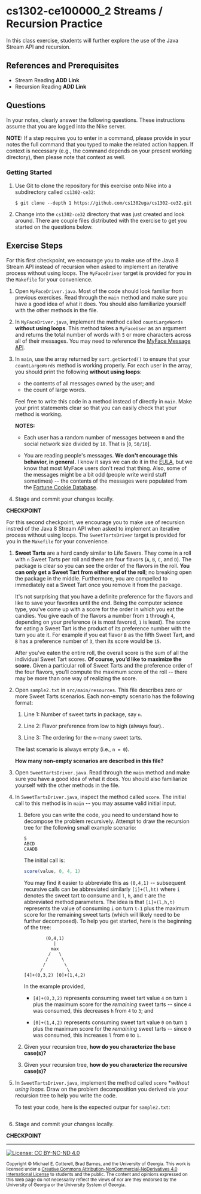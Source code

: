 # cs1302-ce100000_2 Streams / Recursion Practice

In this class exercise, students will further explore the use of the Java Stream API and
recursion.

## References and Prerequisites

* Stream Reading **ADD Link**
* Recursion Reading **ADD Link**

## Questions

In your notes, clearly answer the following questions. These instructions assume that you are
logged into the Nike server.

**NOTE:** If a step requires you to enter in a command, please provide in your notes the full
command that you typed to make the related action happen. If context is necessary (e.g., the
command depends on your present working directory), then please note that context as well.

### Getting Started

1. Use Git to clone the repository for this exercise onto Nike into a subdirectory called `cs1302-ce32`:

   ```
   $ git clone --depth 1 https://github.com/cs1302uga/cs1302-ce32.git
   ```

1. Change into the `cs1302-ce32` directory that was just created and look around. There are couple
   files distributed with the exercise to get you started on the questions below.

## Exercise Steps

For this first checkpoint, we encourage you to make use of the Java 8 Stream API
instead of recursion when asked to implement an iterative process without using
loops. The `MyFaceDriver` target is provided for you in the `Makefile` for your
convenience.

1. Open `MyFaceDriver.java`. Most of the code should look familiar from previous exercises.
   Read through the `main` method and make sure you have a good idea of what it does.
   You should also familiarize yourself with the other methods in the file.

1. In `MyFaceDriver.java`, implement the method called `countLargeWords`
   **without using loops**. This method takes a `MyFaceUser` as an
   argument and returns the total number of words with  `5` or more
   characters across all of their messages. You may need to reference the
   [MyFace Message API](http://cobweb.cs.uga.edu/~mec/cs1302-mvn-site/cs1302-myface/apidocs/index.html).

1. In `main`, use the array returned by `sort.getSorted()` to ensure that
   your `countLargeWords` method is working properly. For each user in the
   array, you should print the following **without using loops**:

   * the contents of all messages owned by the user; and
   * the count of large words.

   Feel free to write this code in a method instead of directly in `main`.
   Make your print statements clear so that you can easily check that your
   method is working.

   **NOTES:**

   * Each user has a random number of messages between `0` and the
     social network size divided by `10`. That is [`0`, `50/10`].

   * You are reading people's messages. **We don't encourage this
     behavior, in general.** I know it says we can do it in the
     [EULA](https://en.wikipedia.org/wiki/End-user_license_agreement),
     but we know that most MyFace users don't read that thing. Also, some of
     the messages might be a bit odd (people write weird stuff sometimes) -- the
     contents of the messages were populated from the
     [Fortune Cookie Database](https://github.com/bmc/fortunes).

1. Stage and commit your changes locally.

**CHECKPOINT**

For this second checkpoint, we encourage you to make use of recursion instred of
the Java 8 Stream API when asked to implement an iterative process without using
loops. The `SweetTartsDriver` target is provided for you in the `Makefile` for your
convenience.

1. **Sweet Tarts** are a hard candy similar to Life Savers. They come in a roll
   with `n` Sweet Tarts per roll and there are four flavors (`A`, `B`, `C`, and
   `D`). The package is clear so you can see the order of the flavors in the roll.
   **You can only get a Sweet Tart from either end of the roll**; no breaking
   open the package in the middle. Furthermore, you are compelled to immediately
   eat a Sweet Tart once you remove it from the package.

   It's not surprising that you have a definite preference for the flavors and
   like to save your favorites until the end. Being the computer science type,
   you’ve come up with a score for the order in which you eat the candies. You
   give each of the flavors a number from `1` through `4`, depending on your
   preference (`4` is most favored, `1` is least). The score for eating a Sweet
   Tart is the product of its preference number with the turn you ate it. For
   example if you eat flavor `B` as the fifth Sweet Tart, and `B` has a
   preference number of `3`, then its score would be `15`.

   After you've eaten the entire roll, the overall score is the sum of all the
   individual Sweet Tart scores. **Of course, you’d like to maximize the
   score.** Given a particular roll of Sweet Tarts and the preference order of
   the four flavors, you’ll compute the maximum score of the roll -- there may
   be more than one way of realizing the score.

1. Open `sample2.txt` in `src/main/resources`. This file describes zero or more
   Sweet Tarts scenarios. Each non-empty scenario has the following format:

   1. Line 1: Number of sweet tarts in package, say `n`.

   1. Line 2: Flavor preference from low to high (always four)..

   1. Line 3: The ordering for the `n`-many sweet tarts.

   The last scenario is always empty (i.e., `n = 0`).

   **How many non-empty scenarios are described in this file?**

1. Open `SweetTartsDriver.java`. Read through the `main` method and make sure
   you have a good idea of what it does. You should also familiarize yourself
   with the other methods in the file.

1. In `SweetTartsDriver.java`, inspect the method called `score`.
   The initial call to this method is in `main` -- you may assume
   valid initial input.

   1. Before you can write the code, you need to understand how to decompose
      the problem recursively. Attempt to draw the recursion tree for the
      following small example scenario:

      ```
      5
      ABCD
      CAADB
      ```

      The initial call is:

      ```java
      score(value, 0, 4, 1)
      ```

      You may find it easier to abbreviate this as `(0,4,1)` -- subsequent
      recursive calls can be abbreviated similarly `[i]+(l,ht)` where
      `i` denotes the sweet tart to consume and `l`, `h`, and `t` are
      the abbreviated method parameters. The idea is that `[i]+(l,h,t)`
      represents the value of consuming `i` on turn `t-1` plus the
      maximum score for the remaining sweet tarts (which will likely
      need to be further decomposed). To help you get started,
      here is the beginning of the tree:

      ```
              (0,4,1)
                 |
                max
               /   \
              /     \
             /       \
            /         \
      [4]+(0,3,2) [0]+(1,4,2)
      ```

      In the example provided,

      * `[4]+(0,3,2)` represents consuming
        sweet tart value `4` on turn `1` plus the maximum score for
        the _remaining_ sweet tarts -- since `4` was consumed, this
        decreases `h` from `4` to `3`; and

      * `[0]+(1,4,2)` represents consuming
        sweet tart value `0` on turn `1` plus the maximum score for
        the _remaining_ sweet tarts -- since `0` was consumed, this
        increases `l` from `0` to `1`.

   1. Given your recursion tree, **how do you characterize the
      base case(s)?**

   1. Given your recursion tree, **how do you characterize the
      recursive case(s)?**

1. In `SweetTartsDriver.java`, implement the method called `score`
   **without using loops.* Draw on the problem decomposition you
   derived via your recursion tree to help you write the code.

   To test your code, here is the expected outpur for `sample2.txt`:

   ```

   ```

1. Stage and commit your changes locally.

**CHECKPOINT**

<hr/>

[![License: CC BY-NC-ND 4.0](https://img.shields.io/badge/License-CC%20BY--NC--ND%204.0-lightgrey.svg)](http://creativecommons.org/licenses/by-nc-nd/4.0/)

<small>
Copyright &copy; Michael E. Cotterell, Brad Barnes, and the University of Georgia.
This work is licensed under a <a rel="license" href="http://creativecommons.org/licenses/by-nc-nd/4.0/">Creative Commons Attribution-NonCommercial-NoDerivatives 4.0 International License</a> to students and the public.
The content and opinions expressed on this Web page do not necessarily reflect the views of nor are they endorsed by the University of Georgia or the University System of Georgia.
</small>
